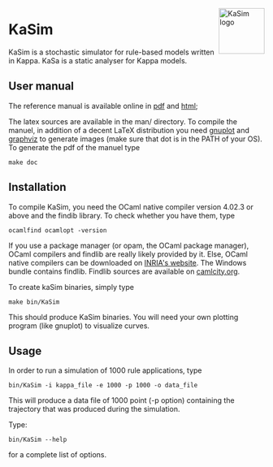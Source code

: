 <img
src="https://rawgithub.com/Kappa-Dev/KaSim/master/man/img/KaSim-Logo.svg"
alt="KaSim logo" title="Stochastic Kappa Simulator" align="right" height="90"/>
# KaSim

KaSim is a stochastic simulator for rule-based models written in Kappa. KaSa is a static analyser for Kappa models.

## User manual

The reference manual is available online in [pdf](https://github.com/Kappa-Dev/KaSim/releases) and [html](http://kappa-dev.github.io/docs/KaSim-manual-master/KaSim_manual.htm);

The latex sources are available in the man/ directory. To compile the manuel, in addition of a decent LaTeX distribution you need [gnuplot](http://www.gnuplot.info/) and [graphviz](http://www.graphviz.org/) to generate images (make sure that dot is in the PATH of your OS). To generate the pdf of the manuel type

`make doc`

## Installation

To compile KaSim, you need the OCaml native compiler version 4.02.3 or
above and the findib library. To check whether you have them, type

`ocamlfind ocamlopt -version`

If you use a package manager (or opam, the OCaml package manager), OCaml
compilers and findlib are really likely provided by it. Else, OCaml native
compilers can be downloaded on [INRIA's website](http://caml.inria.fr/). The
Windows bundle contains findlib. Findlib sources are available on
[camlcity.org](http://projects.camlcity.org/projects/findlib.html).

To create kaSim binaries, simply type

`make bin/KaSim`

This should produce KaSim binaries. You will need your own plotting program
(like gnuplot) to visualize curves.

## Usage

In order to run a simulation of 1000 rule applications, type

`bin/KaSim -i kappa_file -e 1000 -p 1000 -o data_file`

This will produce a data file of 1000 point (-p option) containing the
trajectory that was produced during the simulation.

Type:

`bin/KaSim --help`

for a complete list of options.
